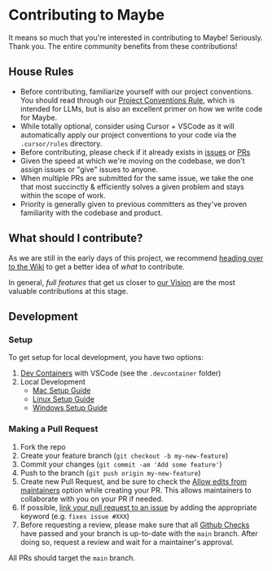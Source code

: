 # Contributing to Maybe

It means so much that you're interested in contributing to Maybe! Seriously. Thank you. The entire community benefits from these contributions!

## House Rules

- Before contributing, familiarize yourself with our project conventions.  You should read through our [Project Conventions Rule](https://github.com/maybe-finance/maybe/.cursor/rules/project-conventions.mdc), which is intended for LLMs, but is also an excellent primer on how we write code for Maybe.
- While totally optional, consider using Cursor + VSCode as it will automatically apply our project conventions to your code via the `.cursor/rules` directory.
- Before contributing, please check if it already exists in [issues](https://github.com/maybe-finance/maybe/issues) or [PRs](https://github.com/maybe-finance/maybe/pulls)
- Given the speed at which we're moving on the codebase, we don't assign issues or "give" issues to anyone.
- When multiple PRs are submitted for the same issue, we take the one that most succinctly & efficiently solves a given problem and stays within the scope of work.
- Priority is generally given to previous committers as they've proven familiarity with the codebase and product.

## What should I contribute?

As we are still in the early days of this project, we recommend [heading over to the Wiki](https://github.com/maybe-finance/maybe/wiki) to get a better idea of _what_ to contribute.

In general, _full features_ that get us closer to [our Vision](https://github.com/maybe-finance/maybe/wiki/Vision) are the most valuable contributions at this stage.

## Development

### Setup

To get setup for local development, you have two options:

1. [Dev Containers](https://code.visualstudio.com/docs/devcontainers/containers) with VSCode (see the `.devcontainer` folder)
2. Local Development
   - [Mac Setup Guide](https://github.com/maybe-finance/maybe/wiki/Mac-Dev-Setup-Guide)
   - [Linux Setup Guide](https://github.com/maybe-finance/maybe/wiki/Linux-Dev-Setup-Guide)
   - [Windows Setup Guide](https://github.com/maybe-finance/maybe/wiki/Windows-Dev-Setup-Guide)

### Making a Pull Request

1. Fork the repo
2. Create your feature branch (`git checkout -b my-new-feature`)
3. Commit your changes (`git commit -am 'Add some feature'`)
4. Push to the branch (`git push origin my-new-feature`)
5. Create new Pull Request, and be sure to check the [Allow edits from maintainers](https://docs.github.com/en/pull-requests/collaborating-with-pull-requests/working-with-forks/allowing-changes-to-a-pull-request-branch-created-from-a-fork) option while creating your PR. This allows maintainers to collaborate with you on your PR if needed.
6. If possible, [link your pull request to an issue](https://docs.github.com/en/issues/tracking-your-work-with-issues/linking-a-pull-request-to-an-issue#linking-a-pull-request-to-an-issue-using-a-keyword) by adding the appropriate keyword (e.g. `fixes issue #XXX`)
7. Before requesting a review, please make sure that all [Github Checks](https://docs.github.com/en/rest/checks?apiVersion=2022-11-28) have passed and your branch is up-to-date with the `main` branch. After doing so, request a review and wait for a maintainer's approval.

All PRs should target the `main` branch.
